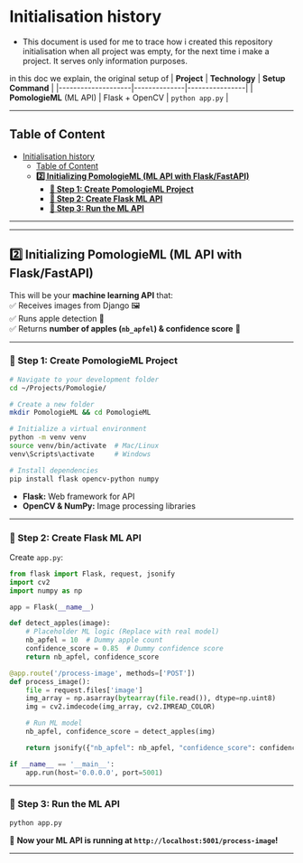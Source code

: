 # Initialisation history 
- This document is used for me to trace how i created this repository initialisation when all project was empty, for the next time i make a project. It serves only information purposes.

 
 in this doc we explain, the original setup of
| **Project**         | **Technology** | **Setup Command** |
|--------------------|--------------|----------------|
| **PomologieML** (ML API) | Flask + OpenCV | `python app.py` |

---
## Table of Content
<!-- TOC -->
- [Initialisation history ](#initialisation-history)
  - [Table of Content](#table-of-content)
  - [**2️⃣ Initializing PomologieML (ML API with Flask/FastAPI)**](#2-initializing-pomologieml-ml-api-with-flaskfastapi)
    - [**📌 Step 1: Create PomologieML Project**](#step-1-create-pomologieml-project)
    - [**📌 Step 2: Create Flask ML API**](#step-2-create-flask-ml-api)
    - [**📌 Step 3: Run the ML API**](#step-3-run-the-ml-api)
<!-- TOC END -->

---

--- 
## **2️⃣ Initializing PomologieML (ML API with Flask/FastAPI)**
This will be your **machine learning API** that:  
✅ Receives images from Django 🖼️  
✅ Runs apple detection 🍏  
✅ Returns **number of apples (`nb_apfel`) & confidence score** 🤖  

---

### **📌 Step 1: Create PomologieML Project**
```sh
# Navigate to your development folder
cd ~/Projects/Pomologie/

# Create a new folder
mkdir PomologieML && cd PomologieML

# Initialize a virtual environment
python -m venv venv
source venv/bin/activate  # Mac/Linux
venv\Scripts\activate     # Windows

# Install dependencies
pip install flask opencv-python numpy
```
- **Flask:** Web framework for API  
- **OpenCV & NumPy:** Image processing libraries  

---

### **📌 Step 2: Create Flask ML API**
Create `app.py`:
```python
from flask import Flask, request, jsonify
import cv2
import numpy as np

app = Flask(__name__)

def detect_apples(image):
    # Placeholder ML logic (Replace with real model)
    nb_apfel = 10  # Dummy apple count
    confidence_score = 0.85  # Dummy confidence score
    return nb_apfel, confidence_score

@app.route('/process-image', methods=['POST'])
def process_image():
    file = request.files['image']
    img_array = np.asarray(bytearray(file.read()), dtype=np.uint8)
    img = cv2.imdecode(img_array, cv2.IMREAD_COLOR)

    # Run ML model
    nb_apfel, confidence_score = detect_apples(img)

    return jsonify({"nb_apfel": nb_apfel, "confidence_score": confidence_score})

if __name__ == '__main__':
    app.run(host='0.0.0.0', port=5001)
```
---

### **📌 Step 3: Run the ML API**
```sh
python app.py
```
🚀 **Now your ML API is running at `http://localhost:5001/process-image`!**

---

 
